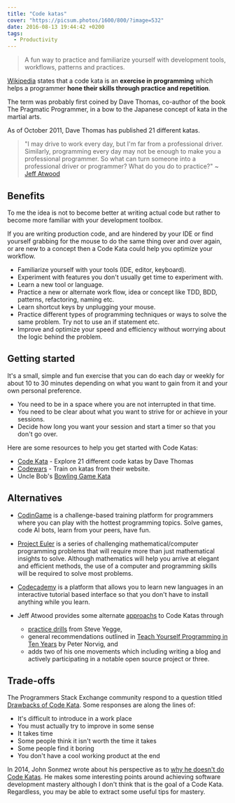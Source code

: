 ```yaml
---
title: "Code katas"
cover: "https://picsum.photos/1600/800/?image=532"
date: 2016-08-13 19:44:42 +0200
tags:
  - Productivity
---
```


> A fun way to practice and familiarize yourself with development tools,
> workflows, patterns and practices.

[Wikipedia](<https://en.wikipedia.org/wiki/Kata_(programming)>)
states that a code kata is an **exercise in programming** which helps
a programmer **hone their skills through practice and repetition**.

The term was probably first coined by Dave Thomas, co-author of the book
The Pragmatic Programmer, in a bow to the Japanese concept of kata in the
martial arts.

As of October 2011, Dave Thomas has published 21 different katas.

> "I may drive to work every day, but I'm far from a professional driver.
> Similarly, programming every day may not be enough to make you a professional
> programmer. So what can turn someone into a professional driver or
> programmer? What do you do to practice?" ~
> [Jeff Atwood](https://blog.codinghorror.com/the-ultimate-code-kata/)

## Benefits

To me the idea is not to become better at writing actual code but rather to
become more familiar with your development toolbox.

If you are writing production code, and are hindered by your IDE or find
yourself grabbing for the mouse to do the same thing over and over again, or
are new to a concept then a Code Kata could help you optimize your workflow.

- Familiarize yourself with your tools (IDE, editor, keyboard).
- Experiment with features you don't usually get time to experiment with.
- Learn a new tool or language.
- Practice a new or alternate work flow, idea or concept like TDD, BDD, patterns,
  refactoring, naming etc.
- Learn shortcut keys by unplugging your mouse.
- Practice different types of programming techniques or ways to solve the same
  problem. Try not to use an if statement etc.
- Improve and optimize your speed and efficiency without worrying about the
  logic behind the problem.

## Getting started

It's a small, simple and fun exercise that you can do each day or weekly for
about 10 to 30 minutes depending on what you want to gain from it and your own
personal preference.

- You need to be in a space where you are not interrupted in that time.
- You need to be clear about what you want to strive for or achieve in your
  sessions.
- Decide how long you want your session and start a timer so that you don't
  go over.

Here are some resources to help you get started with Code Katas:

- [Code Kata](http://codekata.com/) - Explore 21 different code katas by
  Dave Thomas
- [Codewars](https://www.codewars.com) - Train on katas from their website.
- Uncle Bob's
  [Bowling Game Kata](http://butunclebob.com/ArticleS.UncleBob.TheBowlingGameKata)

## Alternatives

- [CodinGame](https://www.codingame.com) is a challenge-based training
  platform for programmers where you can play with the hottest programming
  topics. Solve games, code AI bots, learn from your peers, have fun.

- [Project Euler](https://projecteuler.net/)
  is a series of challenging mathematical/computer programming problems that
  will require more than just mathematical insights to solve. Although mathematics
  will help you arrive at elegant and efficient methods, the use of a computer
  and programming skills will be required to solve most problems.

- [Codecademy](http://www.codecademy.com/) is a platform that allows you to
  learn new languages in an interactive tutorial based interface so that you
  don't have to install anything while you learn.

- Jeff Atwood provides some alternate [approachs](https://blog.codinghorror.com/the-ultimate-code-kata/)
  to Code Katas through
  - [practice drills](https://sites.google.com/site/steveyegge2/practicing-programming)
    from Steve Yegge,
  - general recommendations outlined in [Teach Yourself Programming in
    Ten Years](http://www.norvig.com/21-days.html) by Peter Norvig, and
  - adds two of his one movements which including writing a blog and actively
    participating in a notable open source project or three.

## Trade-offs

The Programmers Stack Exchange community respond to a question titled [Drawbacks
of Code Kata](http://programmers.stackexchange.com/questions/138479/drawbacks-of-code-kata).
Some responses are along the lines of:

- It's difficult to introduce in a work place
- You must actually try to improve in some sense
- It takes time
- Some people think it isn't worth the time it takes
- Some people find it boring
- You don't have a cool working product at the end

In 2014, John Sonmez wrote about his perspective as to [why he doesn't do
Code Katas](https://hackhands.com/dont-code-katas/). He makes some interesting
points around achieving software development mastery although I don't think
that is the goal of a Code Kata. Regardless, you may be able to extract some
useful tips for mastery.
